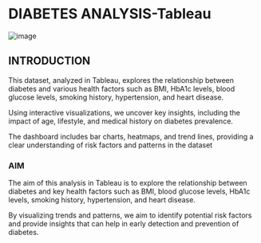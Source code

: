 # DIABETES ANALYSIS-Tableau
![image](https://github.com/user-attachments/assets/947df7e6-93ab-4592-afab-64ea1f3e32aa)

## INTRODUCTION

This dataset, analyzed in Tableau, explores the relationship between diabetes and various health factors such as BMI, HbA1c levels, blood glucose levels, smoking history, hypertension, and heart disease. 

Using interactive visualizations, we uncover key insights, including the impact of age, lifestyle, and medical history on diabetes prevalence. 

The dashboard includes bar charts, heatmaps, and trend lines, providing a clear understanding of risk factors and patterns in the dataset


### AIM

The aim of this analysis in Tableau is to explore the relationship between diabetes and key health factors such as BMI, blood glucose levels, HbA1c levels, smoking history, hypertension, and heart disease. 

By visualizing trends and patterns, we aim to identify potential risk factors and provide insights that can help in early detection and prevention of diabetes.
